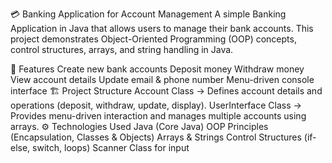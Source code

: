💳 Banking Application for Account Management
A simple Banking Application in Java that allows users to manage their bank accounts.
This project demonstrates Object-Oriented Programming (OOP) concepts, control structures, arrays, and string handling in Java.

🚀 Features
Create new bank accounts
Deposit money
Withdraw money
View account details
Update email & phone number
Menu-driven console interface
🏗️ Project Structure
Account Class → Defines account details and operations (deposit, withdraw, update, display).
UserInterface Class → Provides menu-driven interaction and manages multiple accounts using arrays.
⚙️ Technologies Used
Java (Core Java)
OOP Principles (Encapsulation, Classes & Objects)
Arrays & Strings
Control Structures (if-else, switch, loops)
Scanner Class for input


